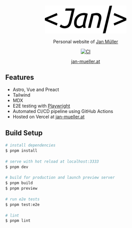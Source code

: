 <p align="center">
  <picture>
    <source media="(prefers-color-scheme: dark)" srcset="/public/og-image-light.svg" width="256">
    <img alt="Logo" src="/public/og-image.svg" width="256">
  </picture>
</p>

<p align="center">
  Personal website of <a href="https://github.com/DerYeger">
    Jan M&uuml;ller
  </a>
</p>

<p align="center">
  <a href="https://github.com/DerYeger/jan-mueller/actions/workflows/ci.yml">
    <img alt="CI" src="https://img.shields.io/github/actions/workflow/status/DerYeger/jan-mueller/ci.yml?branch=main&label=ci&logo=github&color=#4DC71F">
  </a>
</p>

<p align="center">
  <a href="https://jan-mueller.at">
    jan-mueller.at
  </a>
</p>

## Features

- Astro, Vue and Preact
- Tailwind
- MDX
- E2E testing with [Playwright](https://playwright.dev/)
- Automated CI/CD pipeline using GitHub Actions
- Hosted on Vercel at [jan-mueller.at](https://jan-mueller.at)

## Build Setup

```bash
# install dependencies
$ pnpm install

# serve with hot reload at localhost:3333
$ pnpm dev

# build for production and launch preview server
$ pnpm build
$ pnpm preview

# run e2e tests
$ pnpm test:e2e

# lint
$ pnpm lint
```

